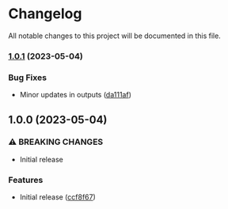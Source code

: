 # Changelog

All notable changes to this project will be documented in this file.

### [1.0.1](https://github.com/terraform-aws-modules/terraform-aws-ssm-parameter/compare/v1.0.0...v1.0.1) (2023-05-04)


### Bug Fixes

* Minor updates in outputs ([da111af](https://github.com/terraform-aws-modules/terraform-aws-ssm-parameter/commit/da111af2451c2b1dcefa44f1b0d185cb18ef5ee8))

## 1.0.0 (2023-05-04)


### ⚠ BREAKING CHANGES

* Initial release

### Features

* Initial release ([ccf8f67](https://github.com/terraform-aws-modules/terraform-aws-ssm-parameter/commit/ccf8f673f26c908fefb8f636460e00d00ba92215))
